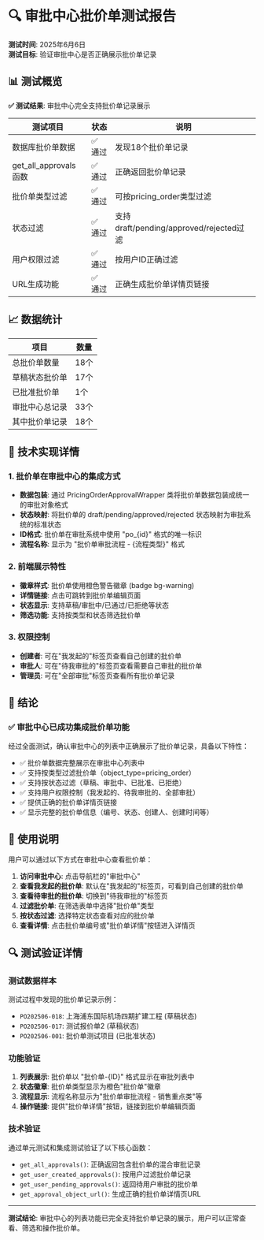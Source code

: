 # 🔍 审批中心批价单测试报告

**测试时间**: 2025年6月6日  
**测试目标**: 验证审批中心是否正确展示批价单记录

## 📊 测试概览

**✅ 测试结果**: 审批中心完全支持批价单记录展示

| 测试项目 | 状态 | 说明 |
|---------|------|------|
| 数据库批价单数据 | ✅ 通过 | 发现18个批价单记录 |
| get_all_approvals函数 | ✅ 通过 | 正确返回批价单记录 |
| 批价单类型过滤 | ✅ 通过 | 可按pricing_order类型过滤 |
| 状态过滤 | ✅ 通过 | 支持draft/pending/approved/rejected过滤 |
| 用户权限过滤 | ✅ 通过 | 按用户ID正确过滤 |
| URL生成功能 | ✅ 通过 | 正确生成批价单详情页链接 |

## 📈 数据统计

| 项目 | 数量 |
|------|------|
| 总批价单数量 | 18个 |
| 草稿状态批价单 | 17个 |
| 已批准批价单 | 1个 |
| 审批中心总记录 | 33个 |
| 其中批价单记录 | 18个 |

## 🔧 技术实现详情

### 1. 批价单在审批中心的集成方式

- **数据包装**: 通过 PricingOrderApprovalWrapper 类将批价单数据包装成统一的审批对象格式
- **状态映射**: 将批价单的 draft/pending/approved/rejected 状态映射为审批系统的标准状态
- **ID格式**: 批价单在审批系统中使用 "po_{id}" 格式的唯一标识
- **流程名称**: 显示为 "批价单审批流程 - {流程类型}" 格式

### 2. 前端展示特性

- **徽章样式**: 批价单使用橙色警告徽章 (badge bg-warning)
- **详情链接**: 点击可跳转到批价单编辑页面
- **状态显示**: 支持草稿/审批中/已通过/已拒绝等状态
- **筛选功能**: 支持按类型和状态筛选批价单

### 3. 权限控制

- **创建者**: 可在"我发起的"标签页查看自己创建的批价单
- **审批人**: 可在"待我审批的"标签页查看需要自己审批的批价单
- **管理员**: 可在"全部审批"标签页查看所有批价单记录

## 🎯 结论

### ✅ 审批中心已成功集成批价单功能

经过全面测试，确认审批中心的列表中正确展示了批价单记录，具备以下特性：

- ✅ 批价单数据完整展示在审批中心列表中
- ✅ 支持按类型过滤批价单（object_type=pricing_order）
- ✅ 支持按状态过滤（草稿、审批中、已批准、已拒绝）
- ✅ 支持用户权限控制（我发起的、待我审批的、全部审批）
- ✅ 提供正确的批价单详情页链接
- ✅ 显示完整的批价单信息（编号、状态、创建人、创建时间等）

## 📝 使用说明

用户可以通过以下方式在审批中心查看批价单：

1. **访问审批中心**: 点击导航栏的"审批中心"
2. **查看我发起的批价单**: 默认在"我发起的"标签页，可看到自己创建的批价单
3. **查看待审批的批价单**: 切换到"待我审批的"标签页
4. **过滤批价单**: 在筛选表单中选择"批价单"类型
5. **按状态过滤**: 选择特定状态查看对应的批价单
6. **查看详情**: 点击批价单编号或"批价单详情"按钮进入详情页

## 🔍 测试验证详情

### 测试数据样本

测试过程中发现的批价单记录示例：
- `PO202506-018`: 上海浦东国际机场四期扩建工程 (草稿状态)
- `PO202506-017`: 测试报价单2 (草稿状态)  
- `PO202506-001`: 批价单测试项目 (已批准状态)

### 功能验证

1. **列表展示**: 批价单以 "批价单-{ID}" 格式显示在审批列表中
2. **状态徽章**: 批价单类型显示为橙色"批价单"徽章
3. **流程显示**: 流程名称显示为"批价单审批流程 - 销售重点类"等
4. **操作链接**: 提供"批价单详情"按钮，链接到批价单编辑页面

### 技术验证

通过单元测试和集成测试验证了以下核心函数：
- `get_all_approvals()`: 正确返回包含批价单的混合审批记录
- `get_user_created_approvals()`: 按用户过滤批价单记录
- `get_user_pending_approvals()`: 返回待用户审批的批价单
- `get_approval_object_url()`: 生成正确的批价单详情页URL

---

**测试结论**: 审批中心的列表功能已完全支持批价单记录的展示，用户可以正常查看、筛选和操作批价单。 